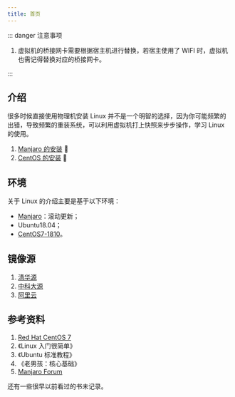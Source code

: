 ```yaml
---
title: 首页
---
```


::: danger 注意事项

1. 虚拟机的桥接网卡需要根据宿主机进行替换，若宿主使用了 WIFI 时，虚拟机也需记得替换对应的桥接网卡。  

:::



## 介绍

很多时候直接使用物理机安装 Linux 并不是一个明智的选择，因为你可能频繁的出错，导致频繁的重装系统，可以利用虚拟机打上快照来步步操作，学习 Linux 的使用。

1. [Manjaro 的安装](/os/manjaro/how-to-install-manjaro-on-virtualbox.html) :cookie:
2. [CentOS 的安装](/os/centos/how-to-install-centos-on-virtualbox.html) :tiger:



## 环境

关于 Linux 的介绍主要是基于以下环境：

+ [Manjaro](/os/manjaro/how-to-install-manjaro-on-virtualbox.html)：滚动更新；
+ Ubuntu18.04；
+ [CentOS7-1810](/os/centos/how-to-install-centos-on-virtualbox.html)。




## 镜像源

1. [清华源](https://mirrors.tuna.tsinghua.edu.cn/)
2. [中科大源](http://mirrors.ustc.edu.cn/)
3. [阿里云](https://developer.aliyun.com/mirror/)



## 参考资料

1. [Red Hat CentOS 7](https://access.redhat.com/documentation/en-us/red_hat_enterprise_linux/7/) <Badge text="核心" type="error"/>
2. 《Linux 入门很简单》
3. 《Ubuntu 标准教程》
4. 《老男孩：核心基础》
5. [Manjaro Forum](https://forum.manjaro.org/)

还有一些很早以前看过的书未记录。